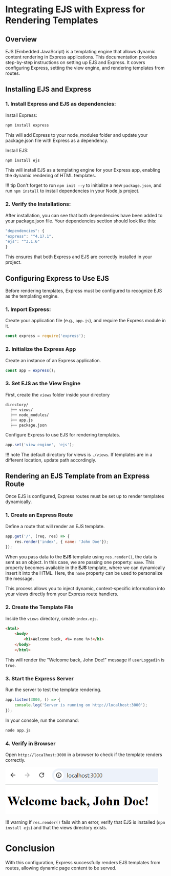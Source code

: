 # Integrating EJS with Express for Rendering Templates

## Overview

EJS (Embedded JavaScript) is a templating engine that allows dynamic content rendering in Express applications. This documentation provides step-by-step instructions on setting up EJS and Express. It covers configuring Express, setting the view engine, and rendering templates from routes.

## Installing EJS and Express

### 1. **Install** Express and EJS as dependencies:

Install Express:

```sh
npm install express
```

This will add Express to your node_modules folder and update your package.json file with Express as a dependency.

Install EJS:

```sh
npm install ejs
```

This will install EJS as a templating engine for your Express app, enabling the dynamic rendering of HTML templates.

!!! tip
    Don't forget to run ```npm init --y``` to initialize a new ```package.json```, and run ```npm install``` to install dependencies in your Node.js project.

### 2. Verify the Installations:
After installation, you can see that both dependencies have been added to your package.json file. Your dependencies section should look like this:


```js
"dependencies": {
"express": "^4.17.1",
"ejs": "^3.1.6"
}
```

This ensures that both Express and EJS are correctly installed in your project.

## Configuring Express to Use EJS 
Before rendering templates, Express must be configured to recognize EJS as the templating engine.

### 1. **Import Express**: 
Create your application file (e.g., ```app.js```), and require the Express module in it.


```js
const express = require('express');
```

### 2. **Initialize the Express App**
Create an instance of an Express application.


```js
const app = express();
```

### 3. **Set EJS as the View Engine** 


First, create the ```views``` folder inside your directory

```
directory/
  ├── views/
  ├── node_modules/
  ├── app.js
  ├── package.json
```

Configure Express to use EJS for rendering templates.
```js
app.set('view engine', 'ejs');
```

!!! note 
    The default directory for views is ```./views```. If templates are in a different location, update path accordingly.

## Rendering an EJS Template from an Express Route
Once EJS is configured, Express routes must be set up to render templates dynamically.

### 1. **Create an Express Route**
 Define a route that will render an EJS template.


```js
app.get('/', (req, res) => {
    res.render('index', { name: 'John Doe'});
});
```

When you pass data to the **EJS** template using ```res.render()```, the data is sent as an object. In this case, we are passing one property: ```name```. This property becomes available in the **EJS** template, where we can dynamically insert it into the HTML. Here, the ```name``` property can be used to personalize the message. 
    
This process allows you to inject dynamic, context-specific information into your views directly from your Express route handlers.

### 2. **Create the Template File**
 Inside the ```views``` directory, create ```index.ejs```.


```html
<html>
    <body>
        <h1>Welcome back, <%= name %>!</h1>
    </body>
    </html>
```


This will render the "Welcome back, John Doe!" message if `userLoggedIn` is `true`.

### 3. **Start the Express Server**
Run the server to test the template rendering.

```js
app.listen(3000, () => {
    console.log('Server is running on http://localhost:3000');
});
```

In your console, run the command:

```sh
node app.js
```

### 4. **Verify in Browser**

Open ```http://localhost:3000``` in a browser to check if the template renders correctly.


![Welcome back, John screenshot](./images/integration.png)


!!! warning
    If ```res.render()``` fails with an error, verify that EJS is installed (```npm install ejs```) and that the views directory exists.

# Conclusion
With this configuration, Express successfully renders EJS templates from routes, allowing dynamic page content to be served.